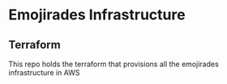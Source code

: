 # Emojirades Infrastructure

## Terraform
This repo holds the terraform that provisions all the emojirades infrastructure in AWS
